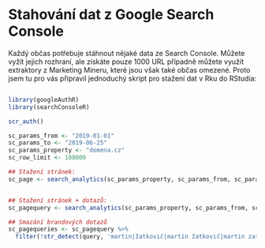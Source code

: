 # Stahování dat z Google Search Console

Každý občas potřebuje stáhnout nějaké data ze Search Console. Můžete vyžít jejich rozhraní, ale získáte pouze 1000 URL případně můžete využít extraktory z Marketing Mineru, které jsou však také občas omezené. Proto jsem tu pro vás připravil jednoduchý skript pro stažení dat v Rku do RStudia:

```R

library(googleAuthR)
library(searchConsoleR)

scr_auth()

sc_params_from <- "2019-01-01"
sc_params_to <- "2019-06-25"
sc_params_property <- "domena.cz"
sc_row_limit <- 100000

## Stažení stránek:
sc_page <- search_analytics(sc_params_property, sc_params_from, sc_params_to, dimensions = c("page"), searchType = "web", rowLimit = sc_row_limit)


## Stažení stránek + dotazů:
sc_pagequery <- search_analytics(sc_params_property, sc_params_from, sc_params_to, dimensions = c("page", "query"), searchType = "web", rowLimit = sc_row_limit)

## Smazání brandových dotazů
sc_pagequeries <- sc_pagequery %>%
  filter(!str_detect(query, 'martin|žatkovič|martin žatkovič|martin zatkovic'))
  
```
